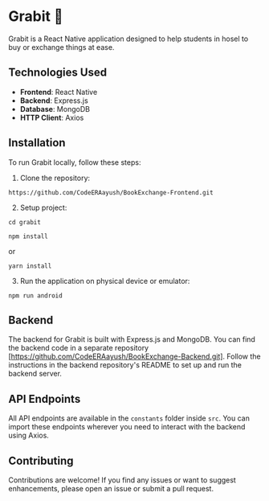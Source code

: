 # Grabit 🛒 

Grabit is a React Native application designed to help students in hosel to buy or exchange things at ease.

## Technologies Used

- **Frontend**: React Native
- **Backend**: Express.js
- **Database**: MongoDB
- **HTTP Client**: Axios

## Installation

To run Grabit locally, follow these steps:

1. Clone the repository:

```
https://github.com/CodeERAayush/BookExchange-Frontend.git

 ```

2. Setup project: 

```
cd grabit
```

```
npm install 
```
or 

```
yarn install
```

3. Run the application on physical device or emulator:

```
npm run android
```



## Backend

The backend for Grabit is built with Express.js and MongoDB. You can find the backend code in a separate repository [https://github.com/CodeERAayush/BookExchange-Backend.git]. Follow the instructions in the backend repository's README to set up and run the backend server.

## API Endpoints 

All API endpoints are available in the `constants` folder inside `src`. You can import these endpoints wherever you need to interact with the backend using Axios.

## Contributing

Contributions are welcome! If you find any issues or want to suggest enhancements, please open an issue or submit a pull request.



   
